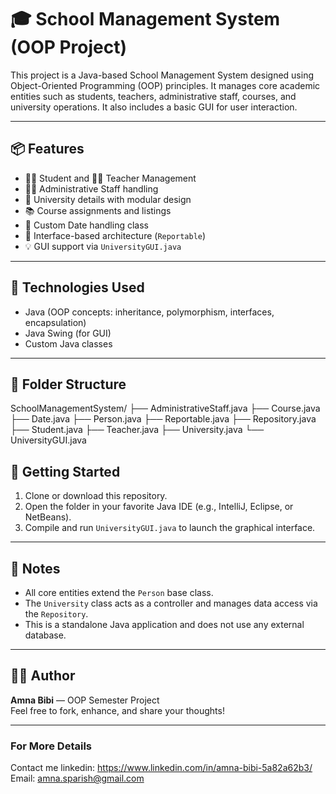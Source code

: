 # 🎓 School Management System (OOP Project)

This project is a Java-based School Management System designed using Object-Oriented Programming (OOP) principles. It manages core academic entities such as students, teachers, administrative staff, courses, and university operations. 
It also includes a basic GUI for user interaction.

---

## 📦 Features

- 👩‍🎓 Student and 👨‍🏫 Teacher Management  
- 🧑‍💼 Administrative Staff handling  
- 🏫 University details with modular design  
- 📚 Course assignments and listings  
- 📅 Custom Date handling class  
- 🧩 Interface-based architecture (`Reportable`)  
- 💡 GUI support via `UniversityGUI.java`  

---

## 🧱 Technologies Used

- Java (OOP concepts: inheritance, polymorphism, interfaces, encapsulation)  
- Java Swing (for GUI)  
- Custom Java classes  

---

## 📁 Folder Structure

SchoolManagementSystem/
├── AdministrativeStaff.java
├── Course.java
├── Date.java
├── Person.java
├── Reportable.java
├── Repository.java
├── Student.java
├── Teacher.java
├── University.java
└── UniversityGUI.java


## 🚀 Getting Started

1. Clone or download this repository.
2. Open the folder in your favorite Java IDE (e.g., IntelliJ, Eclipse, or NetBeans).
3. Compile and run `UniversityGUI.java` to launch the graphical interface.

---

## 📌 Notes

- All core entities extend the `Person` base class.
- The `University` class acts as a controller and manages data access via the `Repository`.
- This is a standalone Java application and does not use any external database.

---

## 👩‍💻 Author

**Amna Bibi** — OOP Semester Project  
Feel free to fork, enhance, and share your thoughts!

---
### For More Details

Contact me 
linkedin: https://www.linkedin.com/in/amna-bibi-5a82a62b3/
Email: amna.sparish@gmail.com
